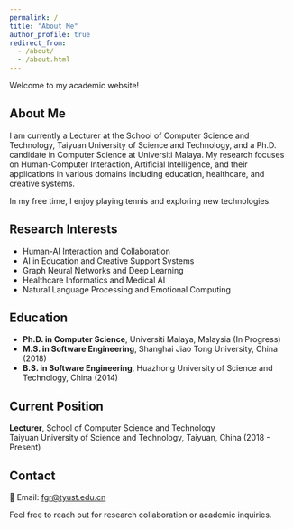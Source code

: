 ```yaml
---
permalink: /
title: "About Me"
author_profile: true
redirect_from: 
  - /about/
  - /about.html
---
```


Welcome to my academic website!

## About Me

I am currently a Lecturer at the School of Computer Science and Technology, Taiyuan University of Science and Technology, and a Ph.D. candidate in Computer Science at Universiti Malaya. My research focuses on Human-Computer Interaction, Artificial Intelligence, and their applications in various domains including education, healthcare, and creative systems.

In my free time, I enjoy playing tennis and exploring new technologies.

## Research Interests

* Human-AI Interaction and Collaboration
* AI in Education and Creative Support Systems
* Graph Neural Networks and Deep Learning
* Healthcare Informatics and Medical AI
* Natural Language Processing and Emotional Computing

## Education

* **Ph.D. in Computer Science**, Universiti Malaya, Malaysia (In Progress)
* **M.S. in Software Engineering**, Shanghai Jiao Tong University, China (2018)
* **B.S. in Software Engineering**, Huazhong University of Science and Technology, China (2014)

## Current Position

**Lecturer**, School of Computer Science and Technology  
Taiyuan University of Science and Technology, Taiyuan, China (2018 - Present)

## Contact

📧 Email: fgr@tyust.edu.cn

Feel free to reach out for research collaboration or academic inquiries.
